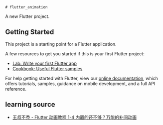     # flutter_animation

A new Flutter project.

## Getting Started

This project is a starting point for a Flutter application.

A few resources to get you started if this is your first Flutter project:

- [Lab: Write your first Flutter app](https://flutter.dev/docs/get-started/codelab)
- [Cookbook: Useful Flutter samples](https://flutter.dev/docs/cookbook)

For help getting started with Flutter, view our
[online documentation](https://flutter.dev/docs), which offers tutorials,
samples, guidance on mobile development, and a full API reference.

## learning source
- [王叔不禿 - Flutter 动画教程 1-4 内置的还不够？万能的补间动画](https://www.bilibili.com/video/BV1Q54y1X72E?spm_id_from=333.999.0.0)

